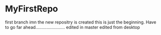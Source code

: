 # MyFirstRepo
first branch imn the new repositry is created
this is just the beginning. Have to go far ahead........................
edited in master
edited from desktop